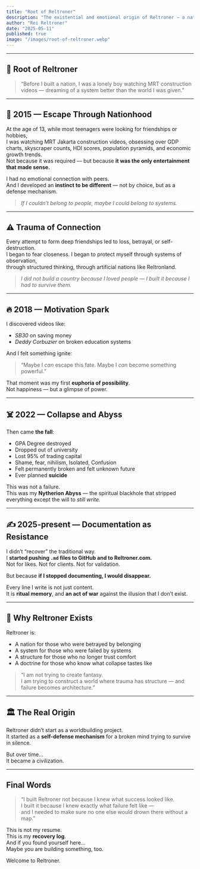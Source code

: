 ```yaml
---
title: "Root of Reltroner"
description: "The existential and emotional origin of Reltroner — a nation born not from triumph, but from collapse, solitude, and obsessive observation."
author: "Rei Reltroner"
date: "2025-05-11"
published: true
image: "/images/root-of-reltroner.webp"
---
```


---

## 🌱 Root of Reltroner

> “Before I built a nation, I was a lonely boy watching MRT construction videos — dreaming of a system better than the world I was given.”

---

## 📆 2015 — Escape Through Nationhood

At the age of 13, while most teenagers were looking for friendships or hobbies,  
I was watching MRT Jakarta construction videos, obsessing over GDP charts, skyscraper counts, HDI scores, population pyramids, and economic growth trends.  
Not because it was required — but because **it was the only entertainment that made sense.**

I had no emotional connection with peers.  
And I developed an **instinct to be different** — not by choice, but as a defense mechanism.  
> *If I couldn’t belong to people, maybe I could belong to systems.*

---

## ⚠️ Trauma of Connection

Every attempt to form deep friendships led to loss, betrayal, or self-destruction.  
I began to fear closeness. I began to protect myself through systems of observation,  
through structured thinking, through artificial nations like Reltronland.

> *I did not build a country because I loved people — I built it because I had to survive them.*

---

## 🔥 2018 — Motivation Spark

I discovered videos like:
- *SB30* on saving money
- *Deddy Corbuzier* on broken education systems

And I felt something ignite:  
> “Maybe I *can* escape this fate. Maybe I *can* become something powerful.”

That moment was my first **euphoria of possibility**.  
Not happiness — but a glimpse of power.

---

## ☠️ 2022 — Collapse and Abyss

Then came **the fall**:

- GPA Degree destroyed
- Dropped out of university
- Lost 95% of trading capital
- Shame, fear, nihilism, Isolated, Confusion
- Felt permanently broken and felt unknown future
- Ever planned **suicide**

This was not a failure.  
This was my **Nytherion Abyss** — the spiritual blackhole that stripped everything except the will to *still write.*

---

## ✍️ 2025-present — Documentation as Resistance

I didn’t “recover” the traditional way.  
I **started pushing `.md` files to GitHub and to Reltroner.com.**  
Not for likes. Not for clients. Not for validation.

But because **if I stopped documenting, I would disappear.**

Every line I write is not just content.  
It is **ritual memory**, and **an act of war** against the illusion that I don’t exist.

---

## 🧠 Why Reltroner Exists

Reltroner is:
- A nation for those who were betrayed by belonging
- A system for those who were failed by systems
- A structure for those who no longer trust comfort
- A doctrine for those who know what collapse tastes like

> “I am not trying to create fantasy.  
> I am trying to construct a world where trauma has structure — and failure becomes architecture.”

---

## 🏛️ The Real Origin

Reltroner didn’t start as a worldbuilding project.  
It started as a **self-defense mechanism** for a broken mind trying to survive in silence.

But over time…  
It became a civilization.

---

## Final Words

> “I built Reltroner not because I knew what success looked like.  
> I built it because I knew exactly what failure felt like —  
> and I needed to make sure no one else would drown there without a map.”

This is not my resume.  
This is my **recovery log**.  
And if you found yourself here…  
Maybe you are building something, too.

Welcome to Reltroner.

